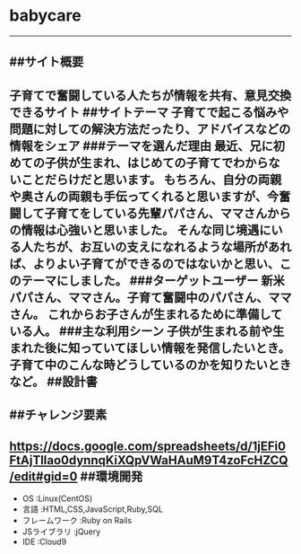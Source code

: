 # babycare
---
##サイト概要
---
子育てで奮闘している人たちが情報を共有、意見交換できるサイト
##サイトテーマ
子育てで起こる悩みや問題に対しての解決方法だったり、アドバイスなどの情報をシェア
###テーマを選んだ理由
最近、兄に初めての子供が生まれ、はじめての子育てでわからないことだらけだと思います。
もちろん、自分の両親や奥さんの両親も手伝ってくれると思いますが、今奮闘して子育てをしている先輩パパさん、ママさんからの情報は心強いと思いました。
そんな同じ境遇にいる人たちが、お互いの支えになれるような場所があれば、よりよい子育てができるのではないかと思い、このテーマにしました。
###ターゲットユーザー
新米パパさん、ママさん。子育て奮闘中のパパさん、ママさん。
これからお子さんが生まれるために準備している人。
###主な利用シーン
子供が生まれる前や生まれた後に知っていてほしい情報を発信したいとき。
子育て中のこんな時どうしているのかを知りたいときなど。
##設計書
---
##チャレンジ要素
---
https://docs.google.com/spreadsheets/d/1jEFi0FtAjTlIao0dynnqKiXQpVWaHAuM9T4zoFcHZCQ/edit#gid=0
##環境開発
---
- OS :Linux(CentOS)
- 言語 :HTML,CSS,JavaScript,Ruby,SQL
- フレームワーク :Ruby on Rails
- JSライブラリ :jQuery
- IDE :Cloud9
